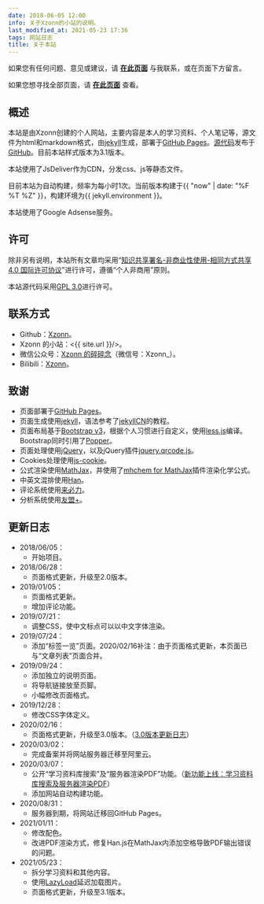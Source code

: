 ```yaml
---
date: 2018-06-05 12:00
info: 关于Xzonn的小站的说明。
last_modified_at: 2021-05-23 17:36
tags: 网站日志
title: 关于本站
---
```

如果您有任何问题、意见或建议，请 **[在此页面](https://github.com/Xzonn/Xzonn.github.io/issues)** 与我联系，或在页面下方留言。

如果您想寻找全部页面，请 **[在此页面](/pages.html)** 查看。

## 概述

本站是由Xzonn创建的个人网站，主要内容是本人的学习资料、个人笔记等，源文件为html和markdown格式，由[jekyll](https://jekyllrb.com/)生成，部署于[GitHub Pages](https://pages.github.com/)。[源代码](https://github.com/Xzonn/Xzonn.github.io/)发布于[GitHub](https://github.com)。目前本站样式版本为3.1版本。

本站使用了JsDeliver作为CDN，分发css、js等静态文件。

目前本站为自动构建，频率为每小时1次。当前版本构建于{{ "now" | date: "%F %T %Z" }}，构建环境为{{ jekyll.environment }}。

本站使用了Google Adsense服务。

## 许可

除非另有说明，本站所有文章均采用“[知识共享署名-非商业性使用-相同方式共享 4.0 国际许可协议](http://creativecommons.org/licenses/by-nc-sa/4.0/)”进行许可，遵循“个人非商用”原则。

本站源代码采用[GPL 3.0](https://github.com/Xzonn/xzonn.github.io/blob/master/LICENSE)进行许可。

## 联系方式

- Github：[Xzonn](https://github.com/Xzonn/)。
- Xzonn 的小站：<{{ site.url }}/>。
- 微信公众号：[Xzonn 的碎碎念](http://weixin.qq.com/r/syorL-fELT9RKbNMb383)（微信号：Xzonn_）。
- Bilibili：[Xzonn](https://space.bilibili.com/16114399)。

## 致谢

- 页面部署于[GitHub Pages](https://pages.github.com/)。
- 页面生成使用[jekyll](https://jekyllrb.com/)，语法参考了[jekyllCN](https://jekyllcn.com/)的教程。
- 页面布局基于[Bootstrap v3](https://getbootstrap.com/docs/3.4/)，根据个人习惯进行自定义，使用[less.js](http://lesscss.org/)编译。Bootstrap同时引用了[Popper](https://popper.js.org/)。
- 页面处理使用[jQuery](https://jquery.com/)，以及jQuery插件[jquery.qrcode.js](https://jeromeetienne.github.io/jquery-qrcode/)。
- Cookies处理使用[js-cookie](https://github.com/js-cookie/js-cookie/)。
- 公式渲染使用[MathJax](https://www.mathjax.org/)，并使用了[mhchem for MathJax](https://github.com/mhchem/MathJax-mhchem)插件渲染化学公式。
- 中英文混排使用[Han](https://hanzi.pro/)。
- 评论系统使用[来必力](https://livere.com/)。
- 分析系统使用[友盟+](https://web.umeng.com/)。

## 更新日志
- 2018/06/05：
  - 开始项目。
- 2018/06/28：
  - 页面格式更新，升级至2.0版本。
- 2019/01/05：
  - 页面格式更新。
  - 增加评论功能。
- 2019/07/21：
  - 调整CSS，使中文标点可以以中文字体渲染。
- 2019/07/24：
  - 添加“标签一览”页面。<span class="footnote">2020/02/16补注：由于页面格式更新，本页面已与“文章列表”页面合并。</span>
- 2019/09/24：
  - 添加独立的说明页面。
  - 将导航链接放至页脚。
  - 小幅修改页面格式。
- 2019/12/28：
  - 修改CSS字体定义。
- 2020/02/16：
  - 页面格式更新，升级至3.0版本。（[3.0版本更新日志](posts/Update-3-0.html)）
- 2020/03/02：
  - 完成备案并将网站服务器迁移至阿里云。
- 2020/03/07：
  - 公开“学习资料库搜索”及“服务器渲染PDF”功能。（[新功能上线：学习资料库搜索及服务器渲染PDF](/posts/Update-Study-Search-and-Pdf.html)）
  - 添加网站自动构建功能。
- 2020/08/31：
  - 服务器到期，将网站迁移回GitHub Pages。
- 2021/01/11：
  - 修改配色。
  - 改进PDF渲染方式，修复Han.js在MathJax内添加空格导致PDF输出错误的问题。
- 2021/05/23：
  - 拆分学习资料和其他内容。
  - 使用[LazyLoad](https://github.com/verlok/vanilla-lazyload)延迟加载图片。
  - 页面格式更新，升级至3.1版本。